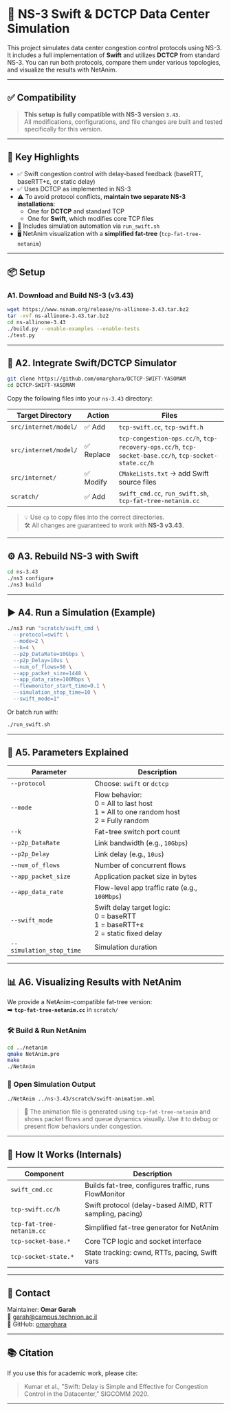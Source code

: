 
# 🚀 NS-3 Swift & DCTCP Data Center Simulation

This project simulates data center congestion control protocols using NS-3. It includes a full implementation of **Swift** and utilizes **DCTCP** from standard NS-3. You can run both protocols, compare them under various topologies, and visualize the results with NetAnim.

---

## ✅ Compatibility

> **This setup is fully compatible with NS-3 version `3.43`.**  
> All modifications, configurations, and file changes are built and tested specifically for this version.

---

## 🧠 Key Highlights

- ✅ Swift congestion control with delay-based feedback (baseRTT, baseRTT+ε, or static delay)
- ✅ Uses DCTCP as implemented in NS-3
- ⚠️ To avoid protocol conflicts, **maintain two separate NS-3 installations**:
  - One for **DCTCP** and standard TCP
  - One for **Swift**, which modifies core TCP files
- 🧪 Includes simulation automation via `run_swift.sh`
- 🖥️ NetAnim visualization with a **simplified fat-tree** (`tcp-fat-tree-netanim`)

---

## 📦 Setup

### A1. Download and Build NS-3 (v3.43)
```bash
wget https://www.nsnam.org/release/ns-allinone-3.43.tar.bz2
tar -xvf ns-allinone-3.43.tar.bz2
cd ns-allinone-3.43
./build.py --enable-examples --enable-tests
./test.py
```

---

## 🔁 A2. Integrate Swift/DCTCP Simulator

```bash
git clone https://github.com/omarghara/DCTCP-SWIFT-YASOMAM
cd DCTCP-SWIFT-YASOMAM
```

Copy the following files into your `ns-3.43` directory:

| Target Directory         | Action    | Files                                                                 |
|--------------------------|-----------|------------------------------------------------------------------------|
| `src/internet/model/`    | ✅ Add     | `tcp-swift.cc`, `tcp-swift.h`                                         |
| `src/internet/model/`    | ✅ Replace | `tcp-congestion-ops.cc/h`, `tcp-recovery-ops.cc/h`, `tcp-socket-base.cc/h`, `tcp-socket-state.cc/h` |
| `src/internet/`          | ✅ Modify  | `CMakeLists.txt` → add Swift source files                             |
| `scratch/`               | ✅ Add     | `swift_cmd.cc`, `run_swift.sh`, `tcp-fat-tree-netanim.cc`             |

> 💡 Use `cp` to copy files into the correct directories.  
> 🛠 All changes are guaranteed to work with **NS-3 v3.43**.

---

## ⚙️ A3. Rebuild NS-3 with Swift

```bash
cd ns-3.43
./ns3 configure
./ns3 build
```

---

## ▶️ A4. Run a Simulation (Example)

```bash
./ns3 run "scratch/swift_cmd \
  --protocol=swift \
  --mode=2 \
  --k=4 \
  --p2p_DataRate=10Gbps \
  --p2p_Delay=10us \
  --num_of_flows=50 \
  --app_packet_size=1448 \
  --app_data_rate=100Mbps \
  --flowmonitor_start_time=0.1 \
  --simulation_stop_time=10 \
  --swift_mode=1"
```

Or batch run with:
```bash
./run_swift.sh
```

---

## 🧩 A5. Parameters Explained

| Parameter               | Description                                                                 |
|------------------------|-----------------------------------------------------------------------------|
| `--protocol`           | Choose: `swift` or `dctcp`                                                  |
| `--mode`               | Flow behavior: <br> 0 = All to last host <br> 1 = All to one random host <br> 2 = Fully random |
| `--k`                  | Fat-tree switch port count                                                  |
| `--p2p_DataRate`       | Link bandwidth (e.g., `10Gbps`)                                             |
| `--p2p_Delay`          | Link delay (e.g., `10us`)                                                   |
| `--num_of_flows`       | Number of concurrent flows                                                  |
| `--app_packet_size`    | Application packet size in bytes                                            |
| `--app_data_rate`      | Flow-level app traffic rate (e.g., `100Mbps`)                               |
| `--swift_mode`         | Swift delay target logic: <br> 0 = baseRTT <br> 1 = baseRTT+ε <br> 2 = static fixed delay |
| `--simulation_stop_time` | Simulation duration                                                       |

---

## 📊 A6. Visualizing Results with NetAnim

We provide a NetAnim-compatible fat-tree version:  
➡️ **`tcp-fat-tree-netanim.cc`** in `scratch/`  

### 🛠️ Build & Run NetAnim
```bash
cd ../netanim
qmake NetAnim.pro
make
./NetAnim
```

### 📂 Open Simulation Output
```bash
./NetAnim ../ns-3.43/scratch/swift-animation.xml
```

> 🎥 The animation file is generated using `tcp-fat-tree-netanim` and shows packet flows and queue dynamics visually. Use it to debug or present flow behaviors under congestion.

---

## 🧠 How It Works (Internals)

| Component           | Description                                               |
|---------------------|-----------------------------------------------------------|
| `swift_cmd.cc`      | Builds fat-tree, configures traffic, runs FlowMonitor     |
| `tcp-swift.cc/h`    | Swift protocol (delay-based AIMD, RTT sampling, pacing)   |
| `tcp-fat-tree-netanim.cc` | Simplified fat-tree generator for NetAnim          |
| `tcp-socket-base.*` | Core TCP logic and socket interface                       |
| `tcp-socket-state.*`| State tracking: cwnd, RTTs, pacing, Swift vars            |

---

## 💬 Contact

Maintainer: **Omar Garah**  
📧 garah@campus.technion.ac.il  
🐙 GitHub: [omarghara](https://github.com/omarghara)

---

## 📚 Citation

If you use this for academic work, please cite:

> Kumar et al., "Swift: Delay is Simple and Effective for Congestion Control in the Datacenter," SIGCOMM 2020.

---
